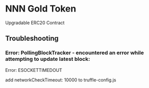 # NNN Gold Token 

Upgradable ERC20 Contract

## Troubleshooting

### Error: PollingBlockTracker - encountered an error while attempting to update latest block:
Error: ESOCKETTIMEDOUT

add networkCheckTimeout: 10000 to truffle-config.js